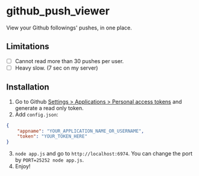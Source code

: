 # github_push_viewer
View your Github followings' pushes, in one place.

## Limitations
- [ ] Cannot read more than 30 pushes per user.
- [ ] Heavy slow. (7 sec on my server)

## Installation
1. Go to Github [Settings > Applications > Personal access tokens](https://github.com/settings/applications) and generate a read only token.
2. Add `config.json`:
```json
{
	"appname": "YOUR_APPLICATION_NAME_OR_USERNAME",
	"token": "YOUR_TOKEN_HERE"
}
```
3. `node app.js` and go to `http://localhost:6974`.
  You can change the port by `PORT=25252 node app.js`.
4. Enjoy!
